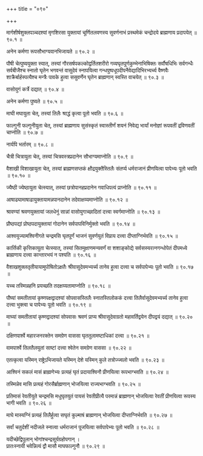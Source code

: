+++
title = "०९०"

+++

मार्गशीर्षशुक्लपञ्चदश्यां मृगशिरसा युक्तायां चूर्णितलवणस्य सुवर्णनाभं प्रस्थमेकं चन्द्रोदये ब्राह्मणाय प्रदापयेत् ॥ ९०.१ ॥

अनेन कर्मणा रूपसौभाग्यवानभिजायते ॥ ९०.२ ॥

पौषी चेत्पुष्ययुक्ता स्यात्, तस्यां गौरसर्षपकल्कोद्वर्तितशरीरो गव्यघृतपूर्णकुम्भेनाभिषिक्तः सर्वौषधिभिः सर्वगन्धैः सर्वबीजैश्च स्नातो घृतेन भगवन्तं वासुदेवं स्नापयित्वा गन्धपुष्पधूपदीपनैवेद्यादिभिरभ्यर्च्य वैष्णवैः शाक्रैर्बार्हस्पत्यैश्च मन्त्रैः पावके हुत्वा ससुवर्णेन घृतेन ब्राह्मणान् स्वस्ति वाचयेत् ॥ ९०.३ ॥

वासोयुगं कर्त्रे दद्यात् ॥ ९०.४ ॥

अनेन कर्मणा पुष्यते ॥ ९०.५ ॥

माघी मघायुता चेत्, तस्यां तिलैः श्राद्धं कृत्वा पूतो भवति ॥ ९०.६ ॥

फाल्गुनी फल्गुनीयुता चेत्, तस्यां ब्राह्मणाय सुसंस्कृतं स्वास्तीर्णं शयनं निवेद्य भार्यां मनोज्ञां रूपवतीं द्रविणवतीं चाप्नोति ॥ ९०.७ ॥

नार्यपि भर्तारम् ॥ ९०.८ ॥

चैत्री चित्रायुता चेत्, तस्यां चित्रवस्त्रप्रदानेन सौभाग्यमाप्नोति ॥ ९०.९ ॥

वैशाखी विशाखायुता चेत्, तस्यां ब्राह्मणसप्तकं क्षौद्रयुक्तैस्तिलैः संतर्प्य धर्मराजानं प्रीणयित्वा पापेभ्यः पूतो भवति ॥ ९०.१० ॥

ज्यैष्ठी ज्येष्ठायुता चेत्स्यात्, तस्यां छत्रोपानहप्रदानेन गवाधिपत्यं प्राप्नोति ॥ ९०.११ ॥

आषाढ्यामाषाढायुक्तायामन्नपानदानेन तदेवाक्षय्यमाप्नोति ॥ ९०.१२ ॥

श्रावण्यां श्रवणयुक्तायां जलधेनुं सान्नां वासोयुगाच्छादितां दत्त्वा स्वर्गमाप्नोति ॥ ९०.१३ ॥

प्रौष्ठपद्यां प्रोष्ठपदायुक्तायां गोदानेन सर्वपापविनिर्मुक्तो भवति ॥ ९०.१४ ॥

आश्वयुज्यामश्विनीगते चन्द्रमसि घृतपूर्णं भाजनं सुवर्णयुतं विप्राय दत्त्वा दीप्ताग्निर्भवति ॥ ९०.१५ ॥

कार्त्तिकी कृत्तिकायुता चेत्स्यात्, तस्यां सितमुक्षाणमन्यवर्णं वा शशाङ्कोद्ये सर्वसस्यरत्नगन्धोपेतं दीपमध्ये ब्राह्मणाय दत्त्वा कान्तारभयं न पश्यति ॥ ९०.१६ ॥

वैशाखशुक्लतृतीयायामुपोषितोऽक्षतैः श्रीवासुदेवमभ्यर्च्य तानेव हुत्वा दत्त्वा च सर्वपापेभ्यः पूतो भवति ॥ ९०.१७ ॥

यच्च तस्मिन्नहनि प्रयच्छति तदक्षय्यतामाप्नोति ॥ ९०.१८ ॥

पौष्यां समतीतायां कृष्णपक्षद्वादश्यां सोपवासस्तिलैः स्नातस्तिलोककं दत्त्वा तिलैर्वासुदेवमभ्यर्च्य तानेव हुत्वा दत्त्वा भुक्त्वा च पापेभ्यः पूतो भवति ॥ ९०.१९ ॥

माघ्यां समतीतायां कृष्णद्वादश्यां सोपवासः श्रवणं प्राप्य श्रीवासुदेवाग्रतो महावर्तिद्वयेन दीपद्वयं दद्यात् ॥ ९०.२० ॥

दक्षिणपार्श्वे महारजनरक्तेन समग्रेण वाससा घृततुलामष्टाधिकां दत्त्वा ॥ ९०.२१ ॥

वामपार्श्वे तिलतैलयुतां साष्टां दत्त्वा श्वेतेन समग्रेण वाससा ॥ ९०.२२ ॥

एतत्कृत्वा यस्मिन् राष्ट्रेऽभिजायते यस्मिन् देशे यस्मिन् कुले तत्रोज्ज्वलो भवति ॥ ९०.२३ ॥

आश्विनं सकलं मासं ब्राह्मणेभ्यः प्रत्यहं घृतं प्रदायाश्विनौ प्रीणयित्वा रूपभाग्भवति ॥ ९०.२४ ॥

तस्मिन्नेव मासि प्रत्यहं गोरसैर्ब्राह्मणान् भोजयित्वा राज्यभाग्भवति ॥ ९०.२५ ॥

प्रतिमासं रेवतीयुते चन्द्रमसि मधुघृतयुतं पायसं रेवतीप्रीत्यै परमान्नं ब्राह्मणान् भोजयित्वा रेवतीं प्रीणयित्वा रूपस्य भागी भवति ॥ ९०.२६ ॥

माघे मास्यग्निं प्रत्यहं तिलैर्हुत्वा सघृतं कुल्माषं ब्राह्मणान् भोजयित्वा दीप्ताग्निर्भवति ॥ ९०.२७ ॥

सर्वां चतुर्दशीं नदीजले स्नात्वा धर्मराजानं पूजयित्वा सर्वपापेभ्यः पूतो भवति ॥ ९०.२८ ॥

यदीच्छेद्विपुलान् भोगांश्चन्द्रसूर्यग्रहोपगान्  ।  
प्रातःस्नायी भवेन्नित्यं द्वौ मासौ माघफाल्गुनौ  ॥ ९०.२९ ॥


